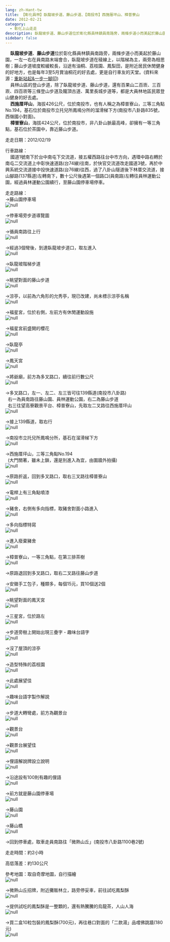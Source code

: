 ```yaml
---
lang: zh-Hant-tw
title: 【彰化員林】臥龍坡步道、藤山步道、【南投市】西施厝坪山、樟普寮山
date: 2012-02-21
category: 
  - 彰化上山走走
description: 臥龍坡步道、藤山步道位於彰化縣員林鎮員南路旁，兩條步道小而美起於藤山園，一左一右在員南路末端會合，臥龍坡步道在稜線上，以階梯為主，兩旁為相思樹；藤山步道坡度較緩較長，沿途有油桐、荔枝園、鳳梨田，是附近居民休閒健身的好地方，也是每年3至5月賞油桐花的好去處，更是自行車友的天堂。(資料來源：[重新站起&一步一腳印](http://blog.xuite.net/yang5757/blog/56692081)) 員林山區的登山步道，除了臥龍坡步道、藤山步道，還有百果山二百崁、三百崁、四百崁等三條登山步道及隴頂古道、萬里長城步道等，都是大員林地區民眾登山健身的好去處。 西施厝坪山，海拔426公尺，位於南投市，也有人稱之為樟普寮山，三等三角點No.194，基石位於南投市立托兒所鳳鳴分所的溜滑梯下方(南投市八卦路835號，西嶺國小對面)。 樟普寮山，海拔424公尺，位於南投市，非八卦山脈最高峰，卻擁有一等三角點，基石位於茶園中，靠近藤山步道。
sidebar: false
---
```


    **臥龍坡步道**、**藤山步道**位於彰化縣員林鎮員南路旁，兩條步道小而美起於藤山園，一左一右在員南路末端會合，臥龍坡步道在稜線上，以階梯為主，兩旁為相思樹；藤山步道坡度較緩較長，沿途有油桐、荔枝園、鳳梨田，是附近居民休閒健身的好地方，也是每年3至5月賞油桐花的好去處，更是自行車友的天堂。(資料來源：[重新站起&一步一腳印](http://blog.xuite.net/yang5757/blog/56692081))  
    員林山區的登山步道，除了臥龍坡步道、藤山步道，還有百果山二百崁、三百崁、四百崁等三條登山步道及隴頂古道、萬里長城步道等，都是大員林地區民眾登山健身的好去處。  
    **西施厝坪山**，海拔426公尺，位於南投市，也有人稱之為樟普寮山，三等三角點No.194，基石位於南投市立托兒所鳳鳴分所的溜滑梯下方(南投市八卦路835號，西嶺國小對面)。  
    **樟普寮山**，海拔424公尺，位於南投市，非八卦山脈最高峰，卻擁有一等三角點，基石位於茶園中，靠近藤山步道。

走走日期：2012/02/19

行車路線：  
    國道1號南下於台中南屯下交流道，接五權西路往台中市方向，遇環中路右轉於南屯二交流道上中彰快速道路(台74線)往南，於快官交流道改走國道3號，再於中興系統交流道接中投快速道路(台76線)往西，過了八卦山隧道後下林厝交流道，接山腳路(137縣道)左轉南下，數十公尺後遇第一個路口(員南路)左轉往員林運動公園，經過員林運動公園續行，至藤山園停車場停車。

走走路線：  
→藤山園停車場  
![null](image/211858991_l.jpg)

→停車場旁步道導覽圖  
![null](image/211858972_l.jpg)

→循員南路往上行  
![null](image/211859011_l.jpg)

→經過3個彎後，到達臥龍坡步道口，取左進入  
![null](image/211859020_l.jpg)

→臥龍坡階梯步道  
![null](image/211859061_l.jpg)

→眺望對面的藤山步道  
![null](image/211859069_l.jpg)

→涼亭，以前為六角形的允秀亭，現已改建，尚未標示涼亭名稱  
![null](image/211859095_l.jpg)

→福星宮，位於右側，左前方有休閒運動設施  
![null](image/211859111_l.jpg)

→福星宮前盛開的櫻花  
![null](image/211859152_l.jpg)

→臥龍亭  
![null](image/211859171_l.jpg)

→鳳天宮  
![null](image/211859189_l.jpg)

→將爺廟，前方為多叉路口，續往前行數公尺  
![null](image/211859221_l.jpg)

→多叉路口，左一、左二、左三皆可往139縣道(南投市八卦路)  
  右一為員南路往藤山園、員林運動公園，右二為藤山步道  
  右三往望高寮觀景平台、樟普寮山，先取左二叉路往西施厝坪山  
![null](image/211859260_l.jpg)

→接上139縣道，取右行  
![null](image/211859315_l.jpg)

→南投市立托兒所鳳鳴分所，基石在溜滑梯下方  
![null](image/211859304_l.jpg)

→西施厝坪山，三等三角點No.194  
  (大門關著，雖未上鎖，還是別進入為宜，由圍牆外拍攝)  
![null](image/211859277_l.jpg)

→原路折返，回到多叉路口，取右三叉路往樟普寮山  
![null](image/211859477_l.jpg)

→電桿上有三角點噴漆  
![null](image/211859335_l.jpg)

→豬舍，右側有多向指標，取豬舍對面小路進入  
![null](image/211859345_l.jpg)

→多向指標特寫  
![null](image/211859359_l.jpg)

→進入廢棄豬舍  
![null](image/211859396_l.jpg)

→樟普寮山，一等三角點，在第三排茶樹  
![null](image/211859408_l.jpg)

→原路退回到多叉路口，取右二叉路往藤山步道

→安徽手工包子，種類多，每個15元，買10個送2個  
![null](image/211859495_l.jpg)

→眺望對面的鳳天宮  
![null](image/211859511_l.jpg)

→三星宮，位於路左  
![null](image/211859522_l.jpg)

→步道旁樹上開始出現三疊字 - 趣味台語字  
![null](image/211859556_l.jpg)

→沒了屋頂的涼亭  
![null](image/211859564_l.jpg)

→造型特殊的荔枝園  
![null](image/211859586_l.jpg)

→此處展望佳  
![null](image/211859594_l.jpg)

→趣味台語字製作解說  
![null](image/211860920_l.jpg)

→步道大轉彎處，前方為觀景台  
![null](image/211859619_l.jpg)

→觀景台  
![null](image/211859639_l.jpg)

→觀景台展望佳  
![null](image/211859648_l.jpg)

→俚語解說牌設立說明  
![null](image/211859656_l.jpg)

→沿途設有100則有趣的俚語  
![null](image/211859680_l.jpg)

→前方就是藤山園停車場  
![null](image/211859694_l.jpg)

→藤山園  
![null](image/211859718_l.jpg)

→藤山橋  
![null](image/211859726_l.jpg)

→回到停車處，取車走員南路往「微熱山丘」(南投市八卦路1100巷2號)

走走時間：約2小時

高低落差：約130公尺

參考地圖：取自奇摩地圖，自行描繪  
![null](image/211860421_l.jpg)

→微熱山丘招牌，附近攤販林立，路旁停妥車，前往試吃鳳梨酥  
![null](image/211859742_l.jpg)

→提供試吃的鳳梨酥是一整顆的，還有熱騰騰的烏龍茶，人山人海  
![null](image/211859758_l.jpg)

→買二盒10粒包裝的鳳梨酥(700元)，再往巷口對面的「二款湯」品嚐佛跳牆(180元)  
![null](image/211858938_l.jpg)
